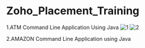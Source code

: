 # Zoho_Placement_Training #

1.ATM Command Line Application Using Java 
![1](https://user-images.githubusercontent.com/67855097/148779972-b7face43-8f78-47be-9c93-a20b7ac1431b.png)
![2](https://user-images.githubusercontent.com/67855097/148779991-c218223f-95e0-4eec-a521-47859dac9a1c.png)

2.AMAZON Command Line Application using Java 
